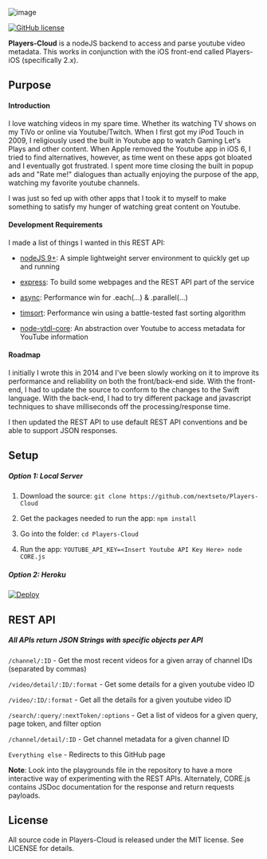 ![image](https://github.com/nextseto/ytn-cloud/blob/master/assets/banner.png)

[![GitHub license](https://img.shields.io/badge/license-MIT-blue.svg)](https://raw.githubusercontent.com/nextseto/Players-Cloud/master/LICENSE)

**Players-Cloud** is a nodeJS backend to access and parse youtube video metadata. This works in conjunction with the iOS front-end called Players-iOS (specifically 2.x).

## Purpose

#### Introduction

I love watching videos in my spare time. Whether its watching TV shows on my TiVo or online via Youtube/Twitch. When I first got my iPod Touch in 2009, I religiously used the built in Youtube app to watch Gaming Let's Plays and other content. When Apple removed the Youtube app in iOS 6, I tried to find alternatives, however, as time went on these apps got bloated and I eventually got frustrated. I spent more time closing the built in popup ads and "Rate me!" dialogues than actually enjoying the purpose of the app, watching my favorite youtube channels.

I was just so fed up with other apps that I took it to myself to make something to satisfy my hunger of watching great content on Youtube.

#### Development Requirements

I made a list of things I wanted in this REST API:

- [nodeJS 9+](https://nodejs.org/en/): A simple lightweight server environment to quickly get up and running

- [express](https://expressjs.com): To build some webpages and the REST API part of the service

- [async](https://caolan.github.io/async/): Performance win for .each(...) & .parallel(...)

- [timsort](https://github.com/mziccard/node-timsort): Performance win using a battle-tested fast sorting algorithm

- [node-ytdl-core](https://github.com/fent/node-ytdl-core): An abstraction over Youtube to access metadata for YouTube information

#### Roadmap

I initially I wrote this in 2014 and I've been slowly working on it to improve its performance and reliability on both the front/back-end side. With the front-end, I had to update the source to conform to the changes to the Swift language. With the back-end, I had to try different package and javascript techniques to shave milliseconds off the processing/response time.

I then updated the REST API to use default REST API conventions and be able to support JSON responses.

## Setup

##### Option 1: Local Server

1. Download the source: `git clone https://github.com/nextseto/Players-Cloud`

2. Get the packages needed to run the app: `npm install`

3. Go into the folder: `cd Players-Cloud`

4. Run the app: `YOUTUBE_API_KEY=<Insert Youtube API Key Here> node CORE.js`

##### Option 2: Heroku

[![Deploy](https://www.herokucdn.com/deploy/button.png)](https://heroku.com/deploy)

## REST API

##### All APIs return JSON Strings with specific objects per API

`/channel/:ID` - Get the most recent videos for a given array of channel IDs (separated by commas)

`/video/detail/:ID/:format` - Get some details for a given youtube video ID

`/video/:ID/:format` - Get all the details for a given youtube video ID

`/search/:query/:nextToken/:options` - Get a list of videos for a given query, page token, and filter option 

`/channel/detail/:ID` - Get channel metadata for a given channel ID

`Everything else` - Redirects to this GitHub page

**Note**: Look into the playgrounds file in the repository to have a more interactive way of experimenting with the REST APIs. Alternately, CORE.js contains JSDoc documentation for the response and return requests payloads.

## License

All source code in Players-Cloud is released under the MIT license. See LICENSE for details.